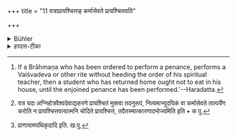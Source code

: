 +++
title = "11 यत्राप्रायश्चित्तङ् कर्मासेवते प्रायश्चित्तवति"

+++

<details><summary>Bühler</summary>

11. He shall not eat in a house where (the host) performs a rite which is not a rite of penance, whilst he ought to perform a penance. [^5] 


[^5]:  If a Brāhmaṇa who has been ordered to perform a penance, performs a Vaiśvadeva or other rite without heeding the order of his spiritual teacher, then a student who has returned home ought not to eat in his house, until the enjoined penance has been performed.'--Haradatta.
</details>

<details><summary>हरदत्त-टीका</summary>

## सूत्रम्
यत्राऽप्रायश्चित्तं कर्माऽऽसेवते प्रायश्चित्तवति ॥ ११ ॥
### प्रस्तावः
कारणमाह —  
### टिप्पनी
[^१] यत्र यदा वैश्वदेवाग्निहोत्रादीनि नित्यमाभ्युदयिकं वाऽप्रायश्चित्तं कर्माऽऽसेवते तात्पर्येण करोति प्रायश्चित्तवत्यात्मनि चोदितं प्रायश्चित्तं  [^२]प्राणायामोपवासविधिकृच्छ्रादि न करोति तदा एतस्मात् कारणात ब्राह्मणस्याऽन्नमभोज्यमिति ॥ ११ ॥  


[^१]:

    यत्र यदा अग्निहोत्रवैश्वदेवाद्यकरणे प्रायश्चितं मुक्त्वा तदनुरूपं, नित्यमाभ्युदयिकं वा कर्मासेवते तात्पर्येण करोति न प्रायश्चित्तवत्यात्मनि चोदिते प्रायश्चित्तं, तदैतस्मात्कारणादभोज्यमिति इति • क पु.  

[^२]: प्राणायामपथिकृदादि इति. ख.पु.
</details>
